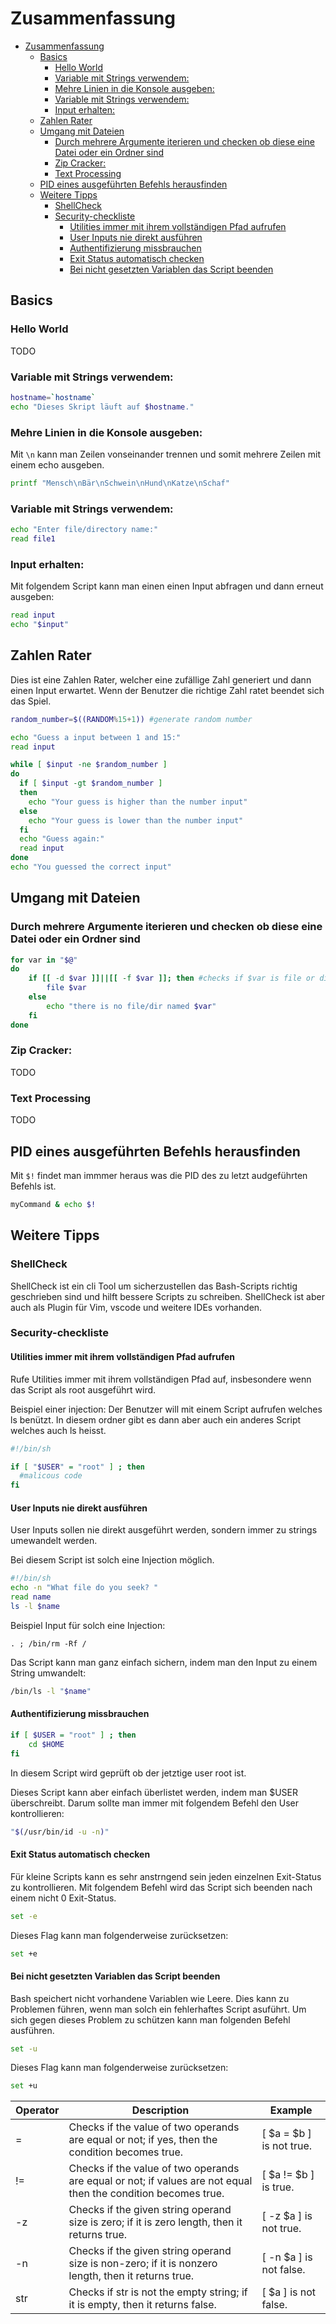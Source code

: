 # Zusammenfassung

- [Zusammenfassung](#zusammenfassung)
  - [Basics](#basics)
    - [Hello World](#hello-world)
    - [Variable mit Strings verwendem:](#variable-mit-strings-verwendem)
    - [Mehre Linien in die Konsole ausgeben:](#mehre-linien-in-die-konsole-ausgeben)
    - [Variable mit Strings verwendem:](#variable-mit-strings-verwendem-1)
    - [Input erhalten:](#input-erhalten)
  - [Zahlen Rater](#zahlen-rater)
  - [Umgang mit Dateien](#umgang-mit-dateien)
    - [Durch mehrere Argumente iterieren und checken ob diese eine Datei oder ein Ordner sind](#durch-mehrere-argumente-iterieren-und-checken-ob-diese-eine-datei-oder-ein-ordner-sind)
    - [Zip Cracker:](#zip-cracker)
    - [Text Processing](#text-processing)
  - [PID eines ausgeführten Befehls herausfinden](#pid-eines-ausgeführten-befehls-herausfinden)
  - [Weitere Tipps](#weitere-tipps)
    - [ShellCheck](#shellcheck)
    - [Security-checkliste](#security-checkliste)
      - [Utilities immer mit ihrem vollständigen Pfad aufrufen](#utilities-immer-mit-ihrem-vollständigen-pfad-aufrufen)
      - [User Inputs nie direkt ausführen](#user-inputs-nie-direkt-ausführen)
      - [Authentifizierung missbrauchen](#authentifizierung-missbrauchen)
      - [Exit Status automatisch checken](#exit-status-automatisch-checken)
      - [Bei nicht gesetzten Variablen das Script beenden](#bei-nicht-gesetzten-variablen-das-script-beenden)

## Basics

### Hello World
TODO


### Variable mit Strings verwendem:

```sh
hostname=`hostname`
echo "Dieses Skript läuft auf $hostname."
```

### Mehre Linien in die Konsole ausgeben:
Mit `\n` kann man Zeilen vonseinander trennen und somit mehrere Zeilen mit einem echo ausgeben.
```sh
printf "Mensch\nBär\nSchwein\nHund\nKatze\nSchaf"
```

### Variable mit Strings verwendem:

```sh
echo "Enter file/directory name:"
read file1
```

### Input erhalten:
Mit folgendem Script kann man einen einen Input abfragen und dann erneut ausgeben: 
```sh
read input
echo "$input"
```

## Zahlen Rater
Dies ist eine Zahlen Rater, welcher eine zufällige Zahl generiert und dann einen Input erwartet. Wenn der Benutzer die richtige Zahl ratet beendet sich das Spiel. 
```sh
random_number=$((RANDOM%15+1)) #generate random number

echo "Guess a input between 1 and 15:"
read input

while [ $input -ne $random_number ]
do
  if [ $input -gt $random_number ]
  then
    echo "Your guess is higher than the number input"
  else
    echo "Your guess is lower than the number input"
  fi
  echo "Guess again:"
  read input
done
echo "You guessed the correct input"
```

## Umgang mit Dateien

###  Durch mehrere Argumente iterieren und checken ob diese eine Datei oder ein Ordner sind
```sh
for var in "$@"
do
    if [[ -d $var ]]||[[ -f $var ]]; then #checks if $var is file or dir
        file $var
    else 
        echo "there is no file/dir named $var"
    fi
done
```

### Zip Cracker:
TODO

### Text Processing
TODO




## PID eines ausgeführten Befehls herausfinden
Mit `$!` findet man immmer heraus was die PID des zu letzt audgeführten Befehls ist.
```bash
myCommand & echo $!
```

## Weitere Tipps

### ShellCheck
ShellCheck ist ein cli Tool um sicherzustellen das Bash-Scripts richtig geschrieben sind und hilft bessere Scripts zu schreiben. ShellCheck ist aber auch als Plugin für Vim, vscode und weitere IDEs vorhanden. 

### Security-checkliste

#### Utilities immer mit ihrem vollständigen Pfad aufrufen
Rufe Utilities immer mit ihrem vollständigen Pfad auf, insbesondere wenn das Script als root ausgeführt wird.

Beispiel einer injection:
Der Benutzer will mit einem Script aufrufen welches ls benützt. In diesem ordner gibt es dann aber auch ein anderes Script welches auch ls heisst.

```sh
#!/bin/sh

if [ "$USER" = "root" ] ; then
  #malicous code
fi
```

#### User Inputs nie direkt ausführen
User Inputs sollen nie direkt ausgeführt werden, sondern immer zu strings umewandelt werden.
 
Bei diesem Script ist solch eine Injection möglich.
```sh
#!/bin/sh
echo -n "What file do you seek? "
read name
ls -l $name
```
Beispiel Input für solch eine Injection:
```
. ; /bin/rm -Rf /
```

Das Script kann man ganz einfach sichern, indem man den Input zu einem String umwandelt:
```sh
/bin/ls -l "$name"
```
#### Authentifizierung missbrauchen
```sh
if [ $USER = "root" ] ; then
    cd $HOME
fi
```
In diesem Script wird geprüft ob der jetztige user root ist.

Dieses Script kann aber einfach überlistet werden, indem man $USER überschreibt. Darum sollte man immer mit folgendem Befehl den User kontrollieren:
```sh
"$(/usr/bin/id -u -n)"
```
#### Exit Status automatisch checken
Für kleine Scripts kann es sehr anstrngend sein jeden einzelnen Exit-Status zu kontrollieren. Mit folgendem Befehl wird das Script sich beenden nach einem nicht 0 Exit-Status.
```sh
set -e
```
Dieses Flag kann man folgenderweise zurücksetzen:
```sh
set +e
```

#### Bei nicht gesetzten Variablen das Script beenden
Bash speichert nicht vorhandene Variablen wie Leere. Dies kann zu Problemen führen, wenn man solch ein fehlerhaftes Script asuführt. Um sich gegen dieses Problem zu schützen kann man folgenden Befehl ausführen.

```sh
set -u
```
Dieses Flag kann man folgenderweise zurücksetzen:
```sh
set +u
```


| Operator | Description                                                                                                    | Example                  |
| -------- | -------------------------------------------------------------------------------------------------------------- | ------------------------ |
| =        | Checks if the value of two operands are equal or not; if yes, then the condition becomes true.                 | [ $a = $b ] is not true. |
| !=       | Checks if the value of two operands are equal or not; if values are not equal then the condition becomes true. | [ $a != $b ] is true.    |
| -z       | Checks if the given string operand size is zero; if it is zero length, then it returns true.                   | [ -z $a ] is not true.   |
| -n       | Checks if the given string operand size is non-zero; if it is nonzero length, then it returns true.            | [ -n $a ] is not false.  |
| str      | Checks if str is not the empty string; if it is empty, then it returns false.                                  | [ $a ] is not false.     |
